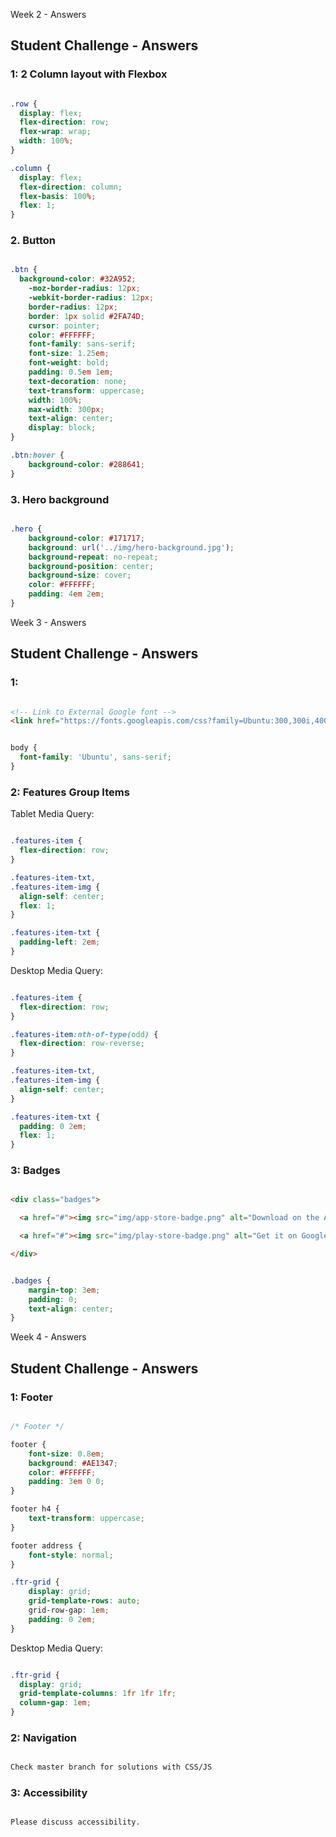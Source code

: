 Week 2 - Answers


## Student Challenge - Answers ##

### 1: 2 Column layout with Flexbox ###


  ```css

  .row {
  	display: flex;
  	flex-direction: row;
  	flex-wrap: wrap;
  	width: 100%;
  }

  .column {
  	display: flex;
  	flex-direction: column;
  	flex-basis: 100%;
  	flex: 1;
  }

  ```

### 2. Button ###

```css

.btn {
  background-color: #32A952;
	-moz-border-radius: 12px;
	-webkit-border-radius: 12px;
	border-radius: 12px;
	border: 1px solid #2FA74D;
	cursor: pointer;
	color: #FFFFFF;
	font-family: sans-serif;
	font-size: 1.25em;
	font-weight: bold;
	padding: 0.5em 1em;
	text-decoration: none;
	text-transform: uppercase;
	width: 100%;
	max-width: 300px;
	text-align: center;
	display: block;
}

.btn:hover {
	background-color: #288641;
}

```

### 3. Hero background ###

```css

.hero {
	background-color: #171717;
	background: url('../img/hero-background.jpg');
	background-repeat: no-repeat;
	background-position: center;
	background-size: cover;
	color: #FFFFFF;
	padding: 4em 2em;
}

```




Week 3 - Answers

## Student Challenge - Answers ##

### 1:  ###

```HTML

<!-- Link to External Google font -->
<link href="https://fonts.googleapis.com/css?family=Ubuntu:300,300i,400,400i,500,500i,700,700i&display=swap" rel="stylesheet">

```

```CSS

body {
  font-family: 'Ubuntu', sans-serif;
}

```

### 2: Features Group Items ###

Tablet Media Query:

```CSS

.features-item {
  flex-direction: row;
}

.features-item-txt,
.features-item-img {
  align-self: center;
  flex: 1;
}

.features-item-txt {
  padding-left: 2em;
}

```

Desktop Media Query:

```CSS

.features-item {
  flex-direction: row;
}

.features-item:nth-of-type(odd) {
  flex-direction: row-reverse;
}

.features-item-txt,
.features-item-img {
  align-self: center;
}

.features-item-txt {
  padding: 0 2em;
  flex: 1;
}

```

### 3: Badges ###

```HTML

<div class="badges">

  <a href="#"><img src="img/app-store-badge.png" alt="Download on the App Store badge" /></a>

  <a href="#"><img src="img/play-store-badge.png" alt="Get it on Google Play badge" /></a>

</div>

```

```CSS

.badges {
	margin-top: 3em;
	padding: 0;
	text-align: center;
}

```



Week 4 - Answers


## Student Challenge - Answers ##

### 1: Footer ###

```CSS

/* Footer */

footer {
	font-size: 0.8em;
	background: #AE1347;
	color: #FFFFFF;
	padding: 3em 0 0;
}

footer h4 {
	text-transform: uppercase;
}

footer address {
	font-style: normal;
}

.ftr-grid {
	display: grid;
	grid-template-rows: auto;
	grid-row-gap: 1em;
	padding: 0 2em;
}

```
Desktop Media Query:

```CSS

.ftr-grid {
  display: grid;
  grid-template-columns: 1fr 1fr 1fr;
  column-gap: 1em;
}

```

### 2: Navigation ###

```HTML

Check master branch for solutions with CSS/JS

```

### 3: Accessibility ###

```HTML

Please discuss accessibility.

```




